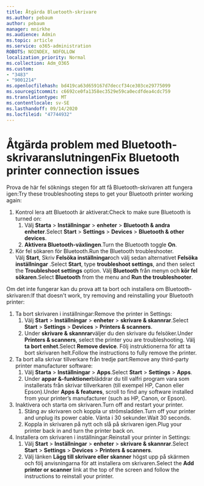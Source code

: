 ```yaml
---
title: Åtgärda Bluetooth-skrivare
ms.author: pebaum
author: pebaum
manager: mnirkhe
ms.audience: Admin
ms.topic: article
ms.service: o365-administration
ROBOTS: NOINDEX, NOFOLLOW
localization_priority: Normal
ms.collection: Adm_O365
ms.custom:
- "3483"
- "9001214"
ms.openlocfilehash: bd419ca63d659167d7deccf34ce303ce29775099
ms.sourcegitcommit: c6692ce0fa1358ec3529e59ca0ecdfdea4cdc759
ms.translationtype: MT
ms.contentlocale: sv-SE
ms.lasthandoff: 09/14/2020
ms.locfileid: "47744932"
---
```

# <a name="fix-bluetooth-printer-connection-issues"></a><span data-ttu-id="4ad64-102">Åtgärda problem med Bluetooth-skrivaranslutningen</span><span class="sxs-lookup"><span data-stu-id="4ad64-102">Fix Bluetooth printer connection issues</span></span>

<span data-ttu-id="4ad64-103">Prova de här fel söknings stegen för att få Bluetooth-skrivaren att fungera igen:</span><span class="sxs-lookup"><span data-stu-id="4ad64-103">Try these troubleshooting steps to get your Bluetooth printer working again:</span></span>


1. <span data-ttu-id="4ad64-104">Kontrol lera att Bluetooth är aktiverat:</span><span class="sxs-lookup"><span data-stu-id="4ad64-104">Check to make sure Bluetooth is turned on:</span></span>
    1. <span data-ttu-id="4ad64-105">Välj **Starta**  >  **Inställningar**  >  **enheter**  >  **Bluetooth & andra enheter**.</span><span class="sxs-lookup"><span data-stu-id="4ad64-105">Select **Start** > **Settings** > **Devices** > **Bluetooth & other devices**.</span></span>
    2. <span data-ttu-id="4ad64-106">**Aktivera Bluetooth-växlingen**.</span><span class="sxs-lookup"><span data-stu-id="4ad64-106">Turn the Bluetooth toggle **On**.</span></span>
2. <span data-ttu-id="4ad64-107">Kör fel sökaren för Bluetooth.</span><span class="sxs-lookup"><span data-stu-id="4ad64-107">Run the Bluetooth troubleshooter.</span></span> <br>
    <span data-ttu-id="4ad64-108">Välj **Start**, Skriv **Felsöka inställningar**och välj sedan alternativet **Felsöka inställningar** .</span><span class="sxs-lookup"><span data-stu-id="4ad64-108">Select **Start**, type **troubleshoot settings**, and then select the **Troubleshoot settings** option.</span></span> <span data-ttu-id="4ad64-109">Välj **Bluetooth** från menyn och **kör fel sökaren**.</span><span class="sxs-lookup"><span data-stu-id="4ad64-109">Select **Bluetooth** from the menu and **Run the troubleshooter**.</span></span>

<span data-ttu-id="4ad64-110">Om det inte fungerar kan du prova att ta bort och installera om Bluetooth-skrivaren:</span><span class="sxs-lookup"><span data-stu-id="4ad64-110">If that doesn't work, try removing and reinstalling your Bluetooth printer:</span></span>

1. <span data-ttu-id="4ad64-111">Ta bort skrivaren i inställningar:</span><span class="sxs-lookup"><span data-stu-id="4ad64-111">Remove the printer in Settings:</span></span>
    1. <span data-ttu-id="4ad64-112">Välj **Start**  >  **Inställningar**  >  **enheter**  >  **skrivare & skannrar**.</span><span class="sxs-lookup"><span data-stu-id="4ad64-112">Select **Start** > **Settings** > **Devices** > **Printers & scanners**.</span></span>
    2. <span data-ttu-id="4ad64-113">Under **skrivare & skannrar**väljer du den skrivare du felsöker.</span><span class="sxs-lookup"><span data-stu-id="4ad64-113">Under **Printers & scanners**, select the printer you are troubleshooting.</span></span> <span data-ttu-id="4ad64-114">Välj **ta bort enhet**.</span><span class="sxs-lookup"><span data-stu-id="4ad64-114">Select **Remove device**.</span></span> <span data-ttu-id="4ad64-115">Följ instruktionerna för att ta bort skrivaren helt.</span><span class="sxs-lookup"><span data-stu-id="4ad64-115">Follow the instructions to fully remove the printer.</span></span>
2. <span data-ttu-id="4ad64-116">Ta bort alla skrivar tillverkare från tredje part:</span><span class="sxs-lookup"><span data-stu-id="4ad64-116">Remove any third-party printer manufacturer software:</span></span>
    1. <span data-ttu-id="4ad64-117">Välj **Starta**  >  **Inställningar**  >  **Apps**.</span><span class="sxs-lookup"><span data-stu-id="4ad64-117">Select **Start** > **Settings** > **Apps**.</span></span>
    2. <span data-ttu-id="4ad64-118">Under **appar &-funktioner**bläddrar du till valfri program vara som installerats från skrivar tillverkaren (till exempel HP, Canon eller Epson).</span><span class="sxs-lookup"><span data-stu-id="4ad64-118">Under **Apps & features**, scroll to find any software installed from your printer’s manufacturer (such as HP, Canon, or Epson).</span></span>
3. <span data-ttu-id="4ad64-119">Inaktivera och starta om skrivaren.</span><span class="sxs-lookup"><span data-stu-id="4ad64-119">Turn off and restart your printer.</span></span>
   1. <span data-ttu-id="4ad64-120">Stäng av skrivaren och koppla ur strömsladden.</span><span class="sxs-lookup"><span data-stu-id="4ad64-120">Turn off your printer and unplug its power cable.</span></span> <span data-ttu-id="4ad64-121">Vänta i 30 sekunder.</span><span class="sxs-lookup"><span data-stu-id="4ad64-121">Wait 30 seconds.</span></span> 
   2. <span data-ttu-id="4ad64-122">Koppla in skrivaren på nytt och slå på skrivaren igen.</span><span class="sxs-lookup"><span data-stu-id="4ad64-122">Plug your printer back in and turn the printer back on.</span></span>
4. <span data-ttu-id="4ad64-123">Installera om skrivaren i inställningar:</span><span class="sxs-lookup"><span data-stu-id="4ad64-123">Reinstall your printer in Settings:</span></span>
    1. <span data-ttu-id="4ad64-124">Välj **Start**  >  **Inställningar**  >  **enheter**  >  **skrivare & skannrar**.</span><span class="sxs-lookup"><span data-stu-id="4ad64-124">Select **Start** > **Settings** > **Devices** > **Printers & scanners**.</span></span>
    2. <span data-ttu-id="4ad64-125">Välj länken **Lägg till skrivare eller skanner** högst upp på skärmen och följ anvisningarna för att installera om skrivaren.</span><span class="sxs-lookup"><span data-stu-id="4ad64-125">Select the **Add printer or scanner** link at the top of the screen and follow the instructions to reinstall your printer.</span></span>
